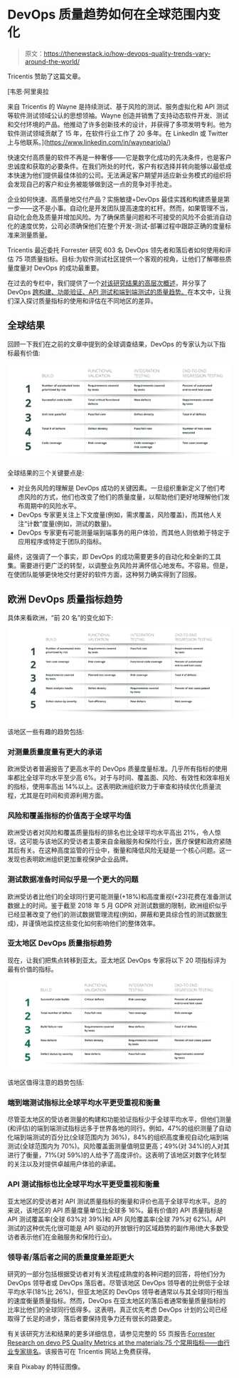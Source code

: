 # DevOps 质量趋势如何在全球范围内变化

> 原文：<https://thenewstack.io/how-devops-quality-trends-vary-around-the-world/>

Tricentis 赞助了这篇文章。

 [韦恩·阿里奥拉

来自 Tricentis 的 Wayne 是持续测试、基于风险的测试、服务虚拟化和 API 测试等软件测试领域公认的思想领袖。Wayne 创造并销售了支持动态软件开发、测试和交付环境的产品。他推动了许多创新技术的设计，并获得了多项发明专利。他为软件测试领域贡献了 15 年，在软件行业工作了 20 多年。在 LinkedIn 或 Twitter 上与他联系。](https://www.linkedin.com/in/wayneariola/) 

快速交付高质量的软件不再是一种奢侈——它是数字化成功的先决条件，也是客户忠诚度和获取的必要条件。在我们所处的时代，客户有权选择并转向能够以最低成本快速为他们提供最佳体验的公司。无法满足客户期望并适应新业务模式的组织将会发现自己的客户和业务被能够做到这一点的竞争对手抢走。

企业如何快速、高质量地交付产品？实施敏捷+DevOps 最佳实践和构建质量是第一步——这不是小事。自动化是开发团队提高速度的杠杆。然而，如果管理不当，自动化会危及质量并增加风险。为了确保质量问题和不可接受的风险不会抵消自动化的速度优势，公司必须确保他们在整个开发-测试-部署过程中跟踪正确的度量标准来测量质量。

Tricentis 最近委托 Forrester 研究 603 名 DevOps 领先者和落后者如何使用和评估 75 项质量指标。目标:为软件测试社区提供一个客观的视角，让他们了解哪些质量度量对 DevOps 的成功最重要。

在过去的专栏中，我们提供了一个[对该研究结果的高层次概述](https://thenewstack.io/devops-quality-metrics-ranked-from-overrated-distractions-to-hidden-gems/)，并分享了 DevOps [跨构建、功能验证、API 测试和端到端测试的质量趋势。](https://thenewstack.io/devops-metrics-that-matter/)在本文中，让我们深入探讨质量指标的使用和评估在不同地区的差异。

## 全球结果

回顾一下我们在之前的文章中提到的全球调查结果，DevOps 的专家认为以下指标最有价值:

![](img/ff9d0f021bd38f0464c742165b2652ce.png)

全球结果的三个关键要点是:

*   对业务风险的理解是 DevOps 成功的关键因素。一旦组织重新定义了他们考虑风险的方式，他们也改变了他们的质量度量，以帮助他们更好地理解他们发布周期中的风险水平。
*   DevOps 专家更关注上下文度量(例如，需求覆盖，风险覆盖)，而其他人关注“计数”度量(例如，测试的数量)。
*   DevOps 专家更有可能测量端到端事务的用户体验，而其他人则依赖于特定于应用程序或特定于团队的指标。

最终，这强调了一个事实，即 DevOps 的成功需要更多的自动化和全新的工具集。需要进行更广泛的转型，以调整业务风险并满怀信心地发布。不容易。但是，在使团队能够更快地交付更好的软件方面，这种努力确实得到了回报。

## 欧洲 DevOps 质量指标趋势

具体来看欧洲，“前 20 名”的变化如下:

![](img/7da444daea732fec4af1117d956699cc.png)

该地区一些有趣的趋势包括:

### 对测量质量度量有更大的承诺

欧洲受访者普遍报告了更高水平的 DevOps 质量度量标准。几乎所有指标的使用率都比全球平均水平至少高 6%。对于与时间、覆盖面、风险、有效性和效率相关的指标，使用率高出 14%以上。这表明欧洲组织致力于审查和持续优化质量流程，尤其是在时间和资源利用方面。

### 风险和覆盖指标的价值高于全球平均值

欧洲受访者对风险和覆盖质量指标的排名也比全球平均水平高出 21%，令人惊讶。这可能与该地区的受访者主要来自金融服务和保险行业，医疗保健和政府紧随其后有关。在这种高度监管的行业中，衡量和降低风险无疑是一个核心问题。这一发现也表明欧洲组织更加重视保护企业品牌。

### 测试数据准备时间似乎是一个更大的问题

欧洲受访者比他们的全球同行更可能测量(+18%)和高度重视(+23)花费在准备测试数据上的时间。鉴于截至 2018 年 5 月 GDPR 对测试数据的限制，欧洲组织似乎已经显著改变了他们的测试数据管理流程(例如，屏蔽和更具综合性的测试数据生成)，并谨慎地监控这些变化如何影响他们的整体效率。

### 亚太地区 DevOps 质量指标趋势

现在，让我们把焦点转移到亚太。亚太地区 DevOps 专家将以下 20 项指标评为最有价值的指标。

![](img/c592b8927dead1da0eb4a50404d64e90.png)

该地区值得注意的趋势包括:

### 端到端测试指标比全球平均水平更受重视和衡量

尽管亚太地区的受访者测量的构建和功能验证指标少于全球平均水平，但他们测量(和评估)的端到端测试指标远多于世界各地的同行。例如，47%的组织测量了自动化端到端测试的百分比(全球范围内为 36%)，84%的组织高度重视自动化端到端测试(全球范围内为 70%)。风险覆盖面测量值明显更高；49%(对 34%)的人对其进行了衡量，71%(对 59%)的人给予了高度评价。这表明了该地区对数字化转型的关注以及对提供卓越用户体验的承诺。

### API 测试指标也比全球平均水平更受重视和衡量

亚太地区的受访者对 API 测试质量指标的衡量和评价也高于全球平均水平。总的来说，该地区的 API 质量度量单位比全球多 16%。最有价值的 API 质量指标是 API 测试覆盖率(全球 63%对 39%)和 API 风险覆盖率(全球 79%对 62%)。API 测试的这种优先化很可能是 API 驱动的开放银行的区域趋势的副作用(绝大多数受访者表示他们在金融服务和保险行业)。

### 领导者/落后者之间的质量度量差距更大

研究的一部分包括根据受访者对有关流程成熟度的各种问题的回答，将他们分为 DevOps 领导者或 DevOps 落后者。尽管该地区 DevOps 领导者的比例低于全球平均水平(18%比 26%)，但亚太地区的 DevOps 领导者通常以与其全球同行相当的速度衡量质量指标。然而，DevOps 在亚太地区的落后者通常衡量质量指标的比率比他们的全球同行低得多。这表明，真正优先考虑 DevOps 计划的公司已经取得了长足的进步，落后者要保持竞争力还有很长的路要走。

有关该研究方法和结果的更多详细信息，请参见完整的 55 页报告:[Forrester Research on devo PS Quality Metrics at the materials:75 个常用指标——由行业专家排名](https://www.tricentis.com/resources/forrester-research-on-devops-quality-metrics/)。该报告可在 Tricentis 网站上免费获得。

来自 Pixabay 的特征图像。

<svg xmlns:xlink="http://www.w3.org/1999/xlink" viewBox="0 0 68 31" version="1.1"><title>Group</title> <desc>Created with Sketch.</desc></svg>